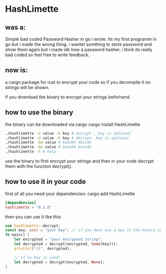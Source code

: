 # HashLimette

## was a:


Simple bad coded Password Hasher in go i wrote.
Its my first programm in go but i made the wrong thing.
i wantet somthing to store password and show them again but i made idk how a password hasher.
i think its really bad coded so feel free to write feedback.


## now is:

a cargo package for rust to encrypt your code so if you decompile it no strings will be shown.

if you download the binary to encrypt your strings beforhand.

## how to use the binary

the binary can be downloaded via cargo 
cargo install HashLimette

```bash
./hashlimette -e value -k key # encrypt , key is optional
./hashlimette -d value -k key # decrypt, key is optional
./hashlimette -bd value # base64 decode
./hashlimette -be value # base64 encode
./hashlimette -h # help
```
use the binary to first encrypt your strings and then in your code decrypt them with the function decrypt().

## how to use it in your code

first of all you need your dependencies:
cargo add HashLimette

```toml
[dependencies]
hashlimette = "0.1.0"
```

then you can use it like this:
```rust
use hashlimette::decrypt;
const key: &str = "your key"; // if you dont use a key in the binary you dont need to use one here the default key wil be used
fn main() {
    let encrypted = "your encrypted string";
    let decrypted = decrypt(encrypted, Some(key)));
    println!("{}", decrypted);

    // if no key is used:
    let decrypted = decrypt(encrypted, None);
}
```